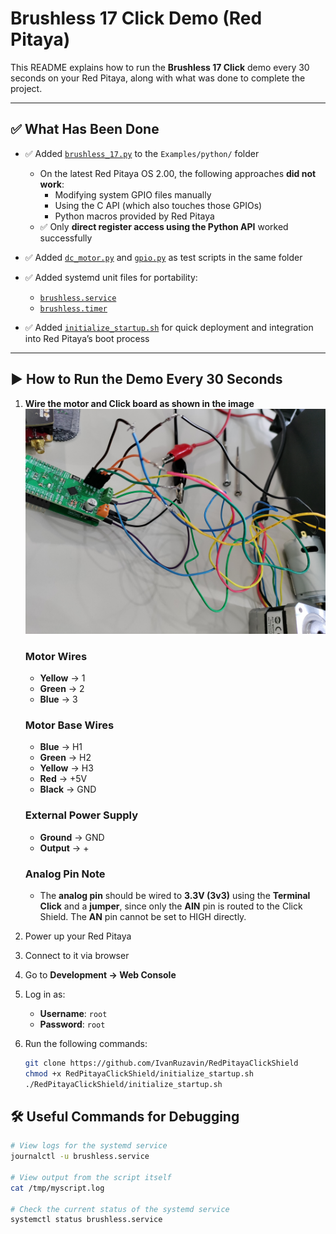 # Brushless 17 Click Demo (Red Pitaya)

This README explains how to run the **Brushless 17 Click** demo every 30 seconds on your Red Pitaya, along with what was done to complete the project.

---

## ✅ What Has Been Done

- ✅ Added [`brushless_17.py`](./Examples/python/brushless_17.py) to the `Examples/python/` folder
  - On the latest Red Pitaya OS 2.00, the following approaches **did not work**:
    - Modifying system GPIO files manually
    - Using the C API (which also touches those GPIOs)
    - Python macros provided by Red Pitaya
  - ✅ Only **direct register access using the Python API** worked successfully

- ✅ Added [`dc_motor.py`](./Examples/python/dc_motor.py) and [`gpio.py`](./Examples/python/gpio.py) as test scripts in the same folder

- ✅ Added systemd unit files for portability:
  - [`brushless.service`](./startup_runtime/brushless.service)
  - [`brushless.timer`](./startup_runtime/brushless.timer)

- ✅ Added [`initialize_startup.sh`](./initialize_startup.sh) for quick deployment and integration into Red Pitaya’s boot process

---

## ▶️ How to Run the Demo Every 30 Seconds

1. **Wire the motor and Click board as shown in the image**
   ![RP_WIRES.jpg](./RP_WIRES.jpg)

   ### Motor Wires
   - **Yellow** → 1
   - **Green** → 2
   - **Blue** → 3

   ### Motor Base Wires
   - **Blue** → H1
   - **Green** → H2
   - **Yellow** → H3
   - **Red** → +5V
   - **Black** → GND

   ### External Power Supply
   - **Ground** → GND
   - **Output** → +

   ### Analog Pin Note
   - The **analog pin** should be wired to **3.3V (3v3)** using the **Terminal Click** and a **jumper**,
     since only the **AIN** pin is routed to the Click Shield.
     The **AN** pin cannot be set to HIGH directly.
2. Power up your Red Pitaya
3. Connect to it via browser
4. Go to **Development → Web Console**
5. Log in as:
   - **Username**: `root`
   - **Password**: `root`
6. Run the following commands:
   ```bash
   git clone https://github.com/IvanRuzavin/RedPitayaClickShield
   chmod +x RedPitayaClickShield/initialize_startup.sh
   ./RedPitayaClickShield/initialize_startup.sh

## 🛠 Useful Commands for Debugging

```bash
# View logs for the systemd service
journalctl -u brushless.service

# View output from the script itself
cat /tmp/myscript.log

# Check the current status of the systemd service
systemctl status brushless.service
